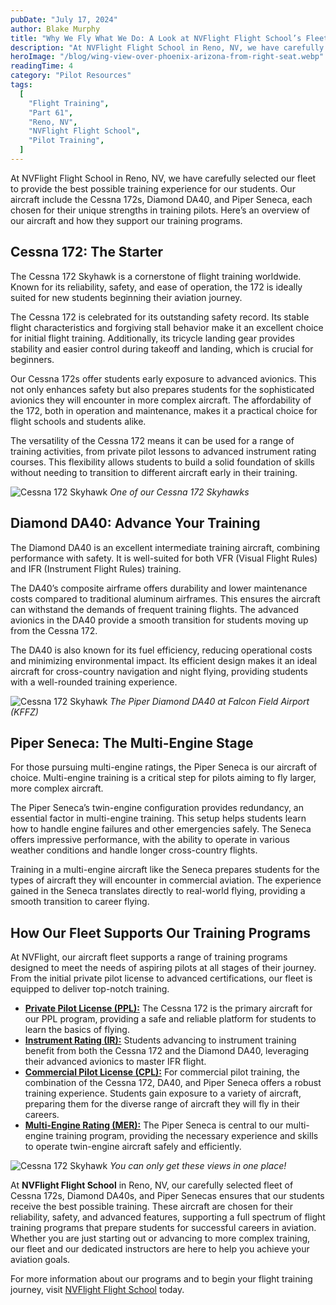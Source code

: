 ```yaml
---
pubDate: "July 17, 2024"
author: Blake Murphy
title: "Why We Fly What We Do: A Look at NVFlight Flight School’s Fleet"
description: "At NVFlight Flight School in Reno, NV, we have carefully selected our fleet to provide the best possible training experience for our students. Our aircraft include the Cessna 172s, Diamond DA40, and Piper Seneca, each chosen for their unique strengths in training pilots. Here’s an overview of our aircraft and how they support our training programs."
heroImage: "/blog/wing-view-over-phoenix-arizona-from-right-seat.webp"
readingTime: 4
category: "Pilot Resources"
tags:
  [
    "Flight Training",
    "Part 61",
    "Reno, NV",
    "NVFlight Flight School",
    "Pilot Training",
  ]
---
```


At NVFlight Flight School in Reno, NV, we have carefully selected our fleet to provide the best possible training experience for our students. Our aircraft include the Cessna 172s, Diamond DA40, and Piper Seneca, each chosen for their unique strengths in training pilots. Here’s an overview of our aircraft and how they support our training programs.

## Cessna 172: The Starter

The Cessna 172 Skyhawk is a cornerstone of flight training worldwide. Known for its reliability, safety, and ease of operation, the 172 is ideally suited for new students beginning their aviation journey.

The Cessna 172 is celebrated for its outstanding safety record. Its stable flight characteristics and forgiving stall behavior make it an excellent choice for initial flight training. Additionally, its tricycle landing gear provides stability and easier control during takeoff and landing, which is crucial for beginners​​.

Our Cessna 172s offer students early exposure to advanced avionics. This not only enhances safety but also prepares students for the sophisticated avionics they will encounter in more complex aircraft​​. The affordability of the 172, both in operation and maintenance, makes it a practical choice for flight schools and students alike​.

The versatility of the Cessna 172 means it can be used for a range of training activities, from private pilot lessons to advanced instrument rating courses. This flexibility allows students to build a solid foundation of skills without needing to transition to different aircraft early in their training.

![Cessna 172 Skyhawk](/blog/cessna-172-skyhawk-NVFlight-flight-school-Reno-az.webp)
_One of our Cessna 172 Skyhawks_

## Diamond DA40: Advance Your Training

The Diamond DA40 is an excellent intermediate training aircraft, combining performance with safety. It is well-suited for both VFR (Visual Flight Rules) and IFR (Instrument Flight Rules) training.

The DA40’s composite airframe offers durability and lower maintenance costs compared to traditional aluminum airframes. This ensures the aircraft can withstand the demands of frequent training flights. The advanced avionics in the DA40 provide a smooth transition for students moving up from the Cessna 172​​.

The DA40 is also known for its fuel efficiency, reducing operational costs and minimizing environmental impact. Its efficient design makes it an ideal aircraft for cross-country navigation and night flying, providing students with a well-rounded training experience.

![Cessna 172 Skyhawk](/blog/diamond-da40-multi-engine-piper-aircraft-at-NVFlight-falcon-field-airport-phoenix-az.webp)
_The Piper Diamond DA40 at Falcon Field Airport (KFFZ)_

## Piper Seneca: The Multi-Engine Stage

For those pursuing multi-engine ratings, the Piper Seneca is our aircraft of choice. Multi-engine training is a critical step for pilots aiming to fly larger, more complex aircraft.

The Piper Seneca’s twin-engine configuration provides redundancy, an essential factor in multi-engine training. This setup helps students learn how to handle engine failures and other emergencies safely. The Seneca offers impressive performance, with the ability to operate in various weather conditions and handle longer cross-country flights​​.

Training in a multi-engine aircraft like the Seneca prepares students for the types of aircraft they will encounter in commercial aviation. The experience gained in the Seneca translates directly to real-world flying, providing a smooth transition to career flying.

## How Our Fleet Supports Our Training Programs

At NVFlight, our aircraft fleet supports a range of training programs designed to meet the needs of aspiring pilots at all stages of their journey. From the initial private pilot license to advanced certifications, our fleet is equipped to deliver top-notch training.

- **[Private Pilot License (PPL):](/private-pilot-training)** The Cessna 172 is the primary aircraft for our PPL program, providing a safe and reliable platform for students to learn the basics of flying.
- **[Instrument Rating (IR):](/instrument-rating)** Students advancing to instrument training benefit from both the Cessna 172 and the Diamond DA40, leveraging their advanced avionics to master IFR flight.
- **[Commercial Pilot License (CPL):](/commercial-pilot-training)** For commercial pilot training, the combination of the Cessna 172, DA40, and Piper Seneca offers a robust training experience. Students gain exposure to a variety of aircraft, preparing them for the diverse range of aircraft they will fly in their careers.
- **[Multi-Engine Rating (MER):](/multi-engine-rating)** The Piper Seneca is central to our multi-engine training program, providing the necessary experience and skills to operate twin-engine aircraft safely and efficiently.

![Cessna 172 Skyhawk](/blog/inside-the-diamond-da40-multi-engine-aircraft-at-NVFlight.webp)
_You can only get these views in one place!_

At **NVFlight Flight School** in Reno, NV, our carefully selected fleet of Cessna 172s, Diamond DA40s, and Piper Senecas ensures that our students receive the best possible training. These aircraft are chosen for their reliability, safety, and advanced features, supporting a full spectrum of flight training programs that prepare students for successful careers in aviation. Whether you are just starting out or advancing to more complex training, our fleet and our dedicated instructors are here to help you achieve your aviation goals.

For more information about our programs and to begin your flight training journey, visit [NVFlight Flight School](/) today.
